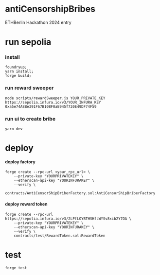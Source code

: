# antiCensorshipBribes
ETHBerlin Hackathon 2024 entry


# run sepolia
### install
```
foundryup;
yarn install;
forge build;
```

### run reward sweeper
```
node scripts/rewardSweeper.js YOUR_PRIVATE_KEY https://sepolia.infura.io/v3/YOUR_INFURA_KEY 0xa5e74A8Be391F67B108F0aE945f720E49DF74F59
```

### run ui to create bribe
```
yarn dev
```

# deploy
#### deploy factory
```
forge create --rpc-url <your_rpc_url> \
    --private-key "YOURPRIVATEKEY" \
    --etherscan-api-key "YOURINFURAKEY" \
    --verify \
    contracts/AntiCensorShipBriberFactory.sol:AntiCensorShipBriberFactory
```
#### deploy reward token
```
forge create --rpc-url https://sepolia.infura.io/v3/2LPfLOYBTHSHfLWYSv8xib2Y7OA \
    --private-key "YOURPRIVATEKEY" \
    --etherscan-api-key "YOURINFURAKEY" \
    --verify \
    contracts/test/RewardToken.sol:RewardToken
```


# test
```
forge test
```
